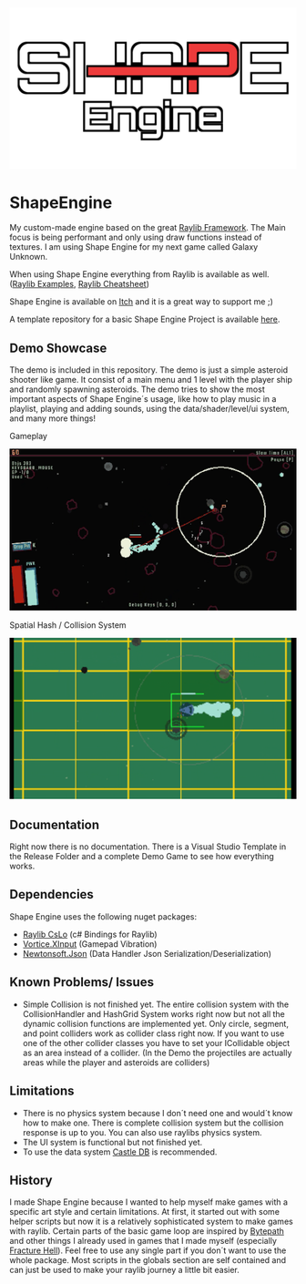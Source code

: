 ![](final/title/shape-engine-main5.png)
# ShapeEngine
My custom-made engine based on the great [Raylib Framework](https://www.raylib.com/examples.html). The Main focus is being performant and only using draw functions instead of textures. I am using Shape Engine for my next game called Galaxy Unknown.

When using Shape Engine everything from Raylib is available as well. ([Raylib Examples](https://www.raylib.com/examples.html), [Raylib Cheatsheet](https://www.raylib.com/cheatsheet/raylib_cheatsheet_v4.0.pdf))

Shape Engine is available on [Itch](https://solobytegames.itch.io/shape-engine) and it is a great way to support me ;)

A template repository for a basic Shape Engine Project is available [here](https://github.com/SoloByte/ShapeEngine-ProjectTemplate).

## Demo Showcase
The demo is included in this repository. The demo is just a simple asteroid shooter like game. It consist of a main menu and 1 level with the player ship and randomly spawning asteroids. The demo tries to show the most important aspects of Shape Engine´s usage, like how to play music in a playlist, playing and adding sounds, using the data/shader/level/ui system, and many more things!

Gameplay

![Gameplay](media/gameplay-short01.gif)

Spatial Hash / Collision System

![](media/simpleCollision-short-cropped01.gif)

## Documentation
Right now there is no documentation.  There is a Visual Studio Template in the Release Folder and a complete Demo Game to see how everything works.

## Dependencies
Shape Engine uses the following nuget packages:

- [Raylib CsLo](https://github.com/NotNotTech/Raylib-CsLo) (c# Bindings for Raylib)
- [Vortice.XInput](https://www.nuget.org/packages/Vortice.XInput) (Gamepad Vibration)
- [Newtonsoft.Json](https://www.nuget.org/packages/Newtonsoft.Json) (Data Handler Json Serialization/Deserialization)


## Known Problems/ Issues
- Simple Collision is not finished yet. The entire collision system with the CollisionHandler and HashGrid System works right now but not all the dynamic collision functions are implemented yet. Only circle, segment, and point colliders work as collider class right now. If you want to use one of the other collider classes you have to set your ICollidable object as an area instead of a collider. (In the Demo the projectiles are actually areas while the player and asteroids are colliders)

## Limitations
- There is no physics system because I don´t need one and would´t know how to make one. There is complete collision system but the collision response is up to you. You can also use raylibs physics system.
- The UI system is functional but not finished yet.
- To use the data system [Castle DB](http://castledb.org) is recommended.

## History
I made Shape Engine because I wanted to help myself make games with a specific art style and certain limitations. At first, it started out with some helper scripts but now it is a relatively sophisticated system to make games with raylib. Certain parts of the basic game loop are inspired by [Bytepath](https://github.com/a327ex/BYTEPATH) and other things I already used in games that I made myself (especially [Fracture Hell](https://store.steampowered.com/app/1713770/Fracture_Hell)). 
Feel free to use any single part if you don´t want to use the whole package. Most scripts in the globals section are self contained and can just be used to make your raylib journey a little bit easier.
